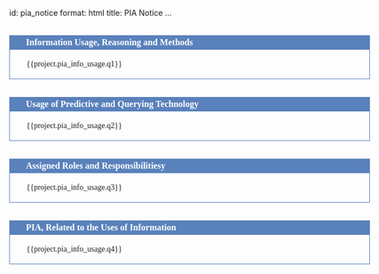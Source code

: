 id: pia_notice
format: html
title: PIA Notice
...

<style>
  .dos-pta-form {
    font-family: TimesNewRoman, Times, serif;
    width: 650px;
    margin: auto;
  }

  .dos-pta-form h2 {
    font-size: 12pt;
    font-family: TimesNewRoman, Times, serif;
    background-color: rgb(89, 129, 187);
    padding: 4px 30px 4px 30px;
    color: white;
    font-weight: bold;
    margin: 0px 0px 0px 0px;
    margin-top: 2em;
  }

  .dos-pta-form .cell-full {
    border-left: 1px solid rgb(89, 129, 187);
    border-right: 1px solid rgb(89, 129, 187);
    border-bottom: 1px solid rgb(89, 129, 187);padding: 4px 30px 4px 30px;
    font-family: TimesNewRoman, Times, serif;
  }

  .dos-pta-form .cell-left {
    border-left: 1px solid rgb(89, 129, 187);
    border-bottom: 1px solid rgb(89, 129, 187);
    padding: 4px 30px 4px 30px;
    width: 49.5%;
    display: table-cell;
    height: 100%;
  }

  .dos-pta-form .cell-right {
    border-left: 1px solid rgb(89, 129, 187);
    border-right: 1px solid rgb(89, 129, 187);
    border-bottom: 1px solid rgb(89, 129, 187);
    padding: 4px 30px 4px 30px;
    width: 49.5%;
    display: table-cell;
    height: 100%;
    vertical-align: top;
  }

</style>

<div class="dos-pta-form">

  <h2>Information Usage, Reasoning and Methods</h2>
  <div class="cell-full">
    <p>{{project.pia_info_usage.q1}}</p>
  </div>

  <h2>Usage of Predictive and Querying Technology</h2>
  <div class="cell-full">
    <p>{{project.pia_info_usage.q2}}</p>
  </div>

  <h2>Assigned Roles and Responsibilitiesy</h2>
  <div class="cell-full">
    <p>{{project.pia_info_usage.q3}}</p>
  </div>

  <h2>PIA, Related to the Uses of Information</h2>
  <div class="cell-full">
    <p>{{project.pia_info_usage.q4}}</p>
  </div>

 
</div>
